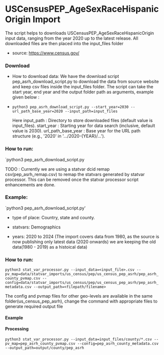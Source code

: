 # USCensusPEP_AgeSexRaceHispanicOrigin Import
The script helps to downloads USCensusPEP_AgeSexRaceHispanicOrigin input data, ranging from the year 2020 up to the latest release. All downloaded files are then placed into the input_files folder

- source: https://www.census.gov/

### Download
- How to download data: We have the download script pep_asrh_download_script.py to download the data from source website and keep csv files inside the input_files folder. The script can take the start year, end year and the output folder path as arguments, example given below :
- `python3 pep_asrh_download_script.py --start_year=2030 --url_path_base_year=2020 --input_path=input_files`

  Here input_path : Directory to store downloaded files (default value is input_files).
  start_year : Starting year for data search (inclusive, default value is 2030).
  url_path_base_year : Base year for the URL path structure (e.g., '2020' in '.../2020-{YEAR}/...').
    
### How to run:
`python3 pep_asrh_download_script.py

TODO : Currently we are using a statvar dcid remap csv(pep_asrh_remap.csv) to remap the statvars generated by statvar processor. This can be removed once the statvar processor script enhancements are done.
### Example:
`python3 pep_asrh_download_script.py'


- type of place: Country, state and county.

- statvars: Demographics

- years: 2020 to 2024 (The import covers data from 1980, as the source is now publishing only latest data (2020 onwards) we are keeping the old data(1980 - 2019) as a histoical data)


### How to run:

`python3 stat_var_processor.py --input_data=<input_file>.csv --pv_map=data/statvar_imports/us_census/pep/us_census_pep_asrh/pep_asrh_county_pvmap.csv --config=data/statvar_imports/us_census/pep/us_census_pep_asrh/pep_asrh_metadata.csv --output_path=<filepath/filename>`

The config and pvmap files for other geo-levels are available in the same folder(us_census_pep_asrh), change the command with appropriate files to generate required output file

#### Example
#### Processing
`python3 stat_var_processor.py --input_data=input_files/county/*.csv --pv_map=pep_asrh_county_pvmap.csv --config=pep_asrh_county_metadata.csv --output_path=output/county/pep_asrh`


